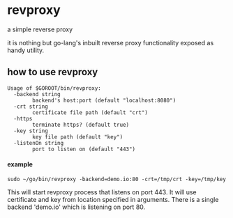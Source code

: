 # revproxy
a simple reverse proxy

it is nothing but go-lang's inbuilt reverse proxy functionality exposed as handy utility.


## how to use revproxy
```
Usage of $GOROOT/bin/revproxy:
  -backend string
        backend's host:port (default "localhost:8080")
  -crt string
        certificate file path (default "crt")
  -https
        terminate https? (default true)
  -key string
        key file path (default "key")
  -listenOn string
        port to listen on (default "443")
```
#### example
```
sudo ~/go/bin/revproxy -backend=demo.io:80 -crt=/tmp/crt -key=/tmp/key
```
This will start revproxy process that listens on port 443. It will use certificate and key from location specified in arguments.
There is a single backend 'demo.io' which is listening on port 80.
